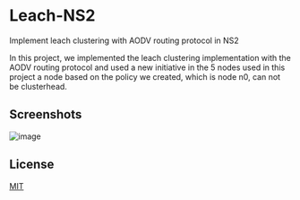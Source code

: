 # Leach-NS2

Implement leach clustering with AODV routing protocol in NS2

In this project, we implemented the leach clustering implementation with the AODV routing protocol and used a new initiative in the 5 nodes used in this project a node based on the policy we created, which is node n0, can not be clusterhead.

## Screenshots
![image](https://user-images.githubusercontent.com/20955005/132173862-476416f3-ef96-48e2-a1b8-41802d9300e0.png)

## License

[MIT](https://choosealicense.com/licenses/mit/)
